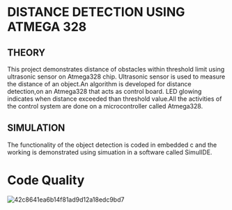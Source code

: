 # DISTANCE DETECTION USING ATMEGA 328
## THEORY
This project demonstrates distance of obstacles within threshold limit using ultrasonic sensor on Atmega328 chip. Ultrasonic sensor is used to measure the distance of an object.An algorithm is developed for distance detection,on an Atmega328 that acts as control board. LED glowing indicates when distance exceeded than threshold value.All the activities of the control system are done on a microcontroller called Atmega328.
## SIMULATION
The functionality of the object detection is coded in embedded c and the working is demonstrated using simuation in a software called SimulIDE.

# Code Quality
![42c8641ea6b14f81ad9d12a18edc9bd7](https://user-images.githubusercontent.com/101172144/164996582-bf10af67-c6d9-4140-a161-3455263f0f86.svg)
